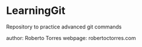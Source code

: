 # LearningGit
Repository to practice advanced git commands

author: Roberto Torres
webpage: robertoctorres.com